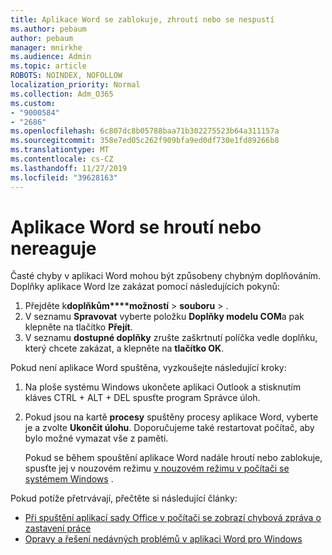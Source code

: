 ```yaml
---
title: Aplikace Word se zablokuje, zhroutí nebo se nespustí
ms.author: pebaum
author: pebaum
manager: mnirkhe
ms.audience: Admin
ms.topic: article
ROBOTS: NOINDEX, NOFOLLOW
localization_priority: Normal
ms.collection: Adm_O365
ms.custom:
- "9000584"
- "2686"
ms.openlocfilehash: 6c807dc8b05788baa71b302275523b64a311157a
ms.sourcegitcommit: 358e7ed05c262f909bfa9ed0df730e1fd89266b8
ms.translationtype: MT
ms.contentlocale: cs-CZ
ms.lasthandoff: 11/27/2019
ms.locfileid: "39628163"
---
```

# <a name="word-crashes-or-doesnt-respond"></a>Aplikace Word se hroutí nebo nereaguje

Časté chyby v aplikaci Word mohou být způsobeny chybným doplňováním. Doplňky aplikace Word lze zakázat pomocí následujících pokynů:

1. Přejděte k**doplňkům****možností** >  **souboru** > .
2. V seznamu **Spravovat** vyberte položku **Doplňky modelu COM**a pak klepněte na tlačítko **Přejít**.
3. V seznamu **dostupné doplňky** zrušte zaškrtnutí políčka vedle doplňku, který chcete zakázat, a klepněte na **tlačítko OK**.

Pokud není aplikace Word spuštěna, vyzkoušejte následující kroky:

1.   Na ploše systému Windows ukončete aplikaci Outlook a stisknutím kláves CTRL + ALT + DEL spusťte program Správce úloh. 
2. Pokud jsou na kartě **procesy** spuštěny procesy aplikace Word, vyberte je a zvolte **Ukončit úlohu**. Doporučujeme také restartovat počítač, aby bylo možné vymazat vše z paměti.

    Pokud se během spouštění aplikace Word nadále hroutí nebo zablokuje, spusťte jej v nouzovém režimu [v nouzovém režimu v počítači se systémem Windows](https://support.office.com/article/Open-Office-apps-in-safe-mode-on-a-Windows-PC-dedf944a-5f4b-4afb-a453-528af4f7ac72) .

Pokud potíže přetrvávají, přečtěte si následující články: 
- [Při spuštění aplikací sady Office v počítači se zobrazí chybová zpráva o zastavení práce](https://support.office.com/article/52bd7985-4e99-4a35-84c8-2d9b8301a2fa)
- [Opravy a řešení nedávných problémů v aplikaci Word pro Windows](https://support.office.com/article/bf6bf17c-2807-4871-83ce-e337ae8f0b86)